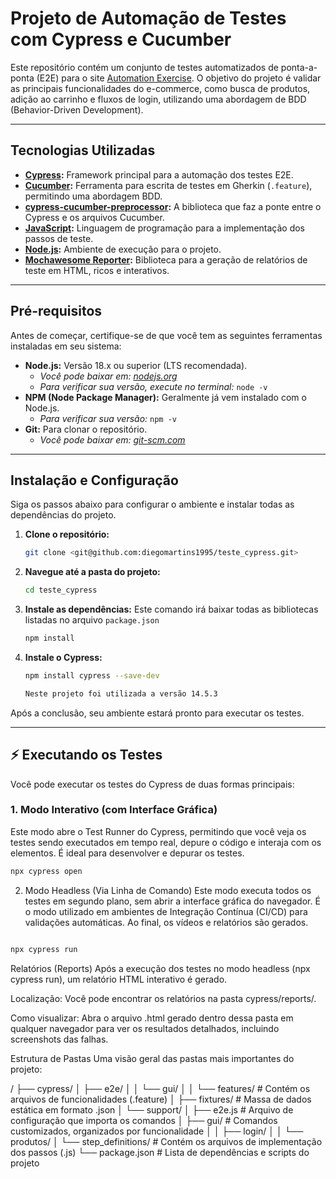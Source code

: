 # Projeto de Automação de Testes com Cypress e Cucumber

Este repositório contém um conjunto de testes automatizados de ponta-a-ponta (E2E) para o site [Automation Exercise](https://www.automationexercise.com). O objetivo do projeto é validar as principais funcionalidades do e-commerce, como busca de produtos, adição ao carrinho e fluxos de login, utilizando uma abordagem de BDD (Behavior-Driven Development).

---

## Tecnologias Utilizadas

* **[Cypress](https://www.cypress.io/):** Framework principal para a automação dos testes E2E.
* **[Cucumber](https://cucumber.io/):** Ferramenta para escrita de testes em Gherkin (`.feature`), permitindo uma abordagem BDD.
* **[cypress-cucumber-preprocessor](https://github.com/badeball/cypress-cucumber-preprocessor):** A biblioteca que faz a ponte entre o Cypress e os arquivos Cucumber.
* **[JavaScript](https://developer.mozilla.org/pt-BR/docs/Web/JavaScript):** Linguagem de programação para a implementação dos passos de teste.
* **[Node.js](https://nodejs.org/):** Ambiente de execução para o projeto.
* **[Mochawesome Reporter](https://github.com/antontelesh/cypress-mochawesome-reporter):** Biblioteca para a geração de relatórios de teste em HTML, ricos e interativos.

---

## Pré-requisitos

Antes de começar, certifique-se de que você tem as seguintes ferramentas instaladas em seu sistema:

* **Node.js:** Versão 18.x ou superior (LTS recomendada).
    * *Você pode baixar em: [nodejs.org](https://nodejs.org/)*
    * *Para verificar sua versão, execute no terminal:* `node -v`
* **NPM (Node Package Manager):** Geralmente já vem instalado com o Node.js.
    * *Para verificar sua versão:* `npm -v`
* **Git:** Para clonar o repositório.
    * *Você pode baixar em: [git-scm.com](https://git-scm.com/)*

---

## Instalação e Configuração

Siga os passos abaixo para configurar o ambiente e instalar todas as dependências do projeto.

1.  **Clone o repositório:**
    ```bash
    git clone <git@github.com:diegomartins1995/teste_cypress.git>
    ```

2.  **Navegue até a pasta do projeto:**
    ```bash
    cd teste_cypress
    ```

3.  **Instale as dependências:**
    Este comando irá baixar todas as bibliotecas listadas no arquivo `package.json`
    ```bash
    npm install
    ```
4.  **Instale o Cypress:**
   
    ```bash
    npm install cypress --save-dev

    Neste projeto foi utilizada a versão 14.5.3
    ```

Após a conclusão, seu ambiente estará pronto para executar os testes.

---

## ⚡ Executando os Testes

Você pode executar os testes do Cypress de duas formas principais:

### 1. Modo Interativo (com Interface Gráfica)

Este modo abre o Test Runner do Cypress, permitindo que você veja os testes sendo executados em tempo real, depure o código e interaja com os elementos. É ideal para desenvolver e depurar os testes.

```bash
npx cypress open
```

2. Modo Headless (Via Linha de Comando)
Este modo executa todos os testes em segundo plano, sem abrir a interface gráfica do navegador. É o modo utilizado em ambientes de Integração Contínua (CI/CD) para validações automáticas. Ao final, os vídeos e relatórios são gerados.

```bash

npx cypress run

```
Relatórios (Reports)
Após a execução dos testes no modo headless (npx cypress run), um relatório HTML interativo é gerado.

Localização: Você pode encontrar os relatórios na pasta cypress/reports/.

Como visualizar: Abra o arquivo .html gerado dentro dessa pasta em qualquer navegador para ver os resultados detalhados, incluindo screenshots das falhas.

Estrutura de Pastas
Uma visão geral das pastas mais importantes do projeto:

/
├── cypress/
│   ├── e2e/
│   │   └── gui/
│   │       └── features/       # Contém os arquivos de funcionalidades (.feature)
│   ├── fixtures/               # Massa de dados estática em formato .json
│   └── support/
│       ├── e2e.js              # Arquivo de configuração que importa os comandos
│       ├── gui/                # Comandos customizados, organizados por funcionalidade
│       │   ├── login/
│       │   └── produtos/
│       └── step_definitions/   # Contém os arquivos de implementação dos passos (.js)
└── package.json                # Lista de dependências e scripts do projeto






